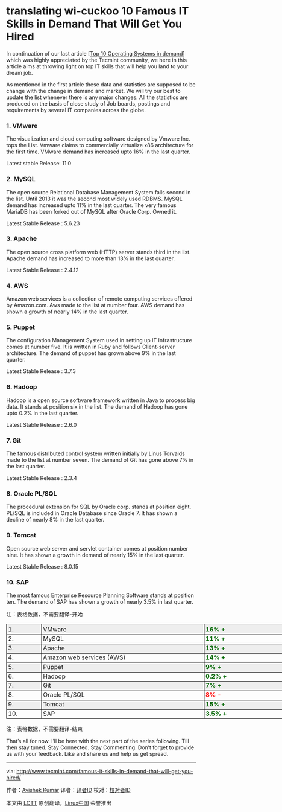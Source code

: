 translating wi-cuckoo
10 Famous IT Skills in Demand That Will Get You Hired
================================================================================
In continuation of our last article [[Top 10 Operating Systems in demand][1]] which was highly appreciated by the Tecmint community, we here in this article aims at throwing light on top IT skills that will help you land to your dream job.

As mentioned in the first article these data and statistics are supposed to be change with the change in demand and market. We will try our best to update the list whenever there is any major changes. All the statistics are produced on the basis of close study of Job boards, postings and requirements by several IT companies across the globe.

### 1. VMware ###

The visualization and cloud computing software designed by Vmware Inc. tops the List. Vmware claims to commercially virtualize x86 architecture for the first time. VMware demand has increased upto 16% in the last quarter.

Latest stable Release: 11.0

### 2. MySQL ###

The open source Relational Database Management System falls second in the list. Until 2013 it was the second most widely used RDBMS. MySQL demand has increased upto 11% in the last quarter. The very famous MariaDB has been forked out of MySQL after Oracle Corp. Owned it.

Latest Stable Release : 5.6.23

### 3. Apache ###

The open source cross platform web (HTTP) server stands third in the list. Apache demand has increased to more than 13% in the last quarter.

Latest Stable Release : 2.4.12

### 4. AWS ###

Amazon web services is a collection of remote computing services offered by Amazon.com. Aws made to the list at number four. AWS demand has shown a growth of nearly 14% in the last quarter.

### 5. Puppet ###

The configuration Management System used in setting up IT Infrastructure comes at number five. It is written in Ruby and follows Client-server architecture. The demand of puppet has grown above 9% in the last quarter.

Latest Stable Release : 3.7.3

### 6. Hadoop ###

Hadoop is a open source software framework written in Java to process big data. It stands at position six in the list. The demand of Hadoop has gone upto 0.2% in the last quarter.

Latest Stable Release : 2.6.0

### 7. Git ###

The famous distributed control system written initially by Linus Torvalds made to the list at number seven. The demand of Git has gone above 7% in the last quarter.

Latest Stable Release : 2.3.4

### 8. Oracle PL/SQL ###

The procedural extension for SQL by Oracle corp. stands at position eight. PL/SQL is included in Oracle Database since Oracle 7. It has shown a decline of nearly 8% in the last quarter.

### 9. Tomcat ###

Open source web server and servlet container comes at position number nine. It has shown a growth in demand of nearly 15% in the last quarter.

Latest Stable Release : 8.0.15

### 10. SAP ###

The most famous Enterprise Resource Planning Software stands at position ten. The demand of SAP has shown a growth of nearly 3.5% in last quarter.

注：表格数据，不需要翻译-开始
<table cellspacing="0" cellpadding="5" style="width: 804px;">
<colgroup>
<col width="88">
<col width="427">
<col width="257">
</colgroup>
<tbody>
<tr valign="top">
<td width="88" bgcolor="#eeeeee" style="border-bottom: 1px solid #000000; border-left: 1px solid #000000; border-right: none; border-top: 1px solid #000000; padding-bottom: 0.1cm; padding-left: 0.1cm; padding-right: 0cm; padding-top: 0.1cm;">1.
			</td>
<td width="427" bgcolor="#eeeeee" style="border-bottom: 1px solid #000000; border-left: 1px solid #000000; border-right: none; border-top: 1px solid #000000; padding-bottom: 0.1cm; padding-left: 0.1cm; padding-right: 0cm; padding-top: 0.1cm;">VMware</td>
<td width="257" bgcolor="#eeeeee" style="border: 1px solid #000000; padding: 0.1cm;"><span style="color: #006600;"><b>16% +</b></span></td>
</tr>
<tr valign="top" class="alt">
<td width="88" style="border-bottom: 1px solid #000000; border-left: 1px solid #000000; border-right: none; border-top: none; padding-bottom: 0.1cm; padding-left: 0.1cm; padding-right: 0cm; padding-top: 0cm;">2.
			</td>
<td width="427" style="border-bottom: 1px solid #000000; border-left: 1px solid #000000; border-right: none; border-top: none; padding-bottom: 0.1cm; padding-left: 0.1cm; padding-right: 0cm; padding-top: 0cm;">MySQL</td>
<td width="257" style="border-bottom: 1px solid #000000; border-left: 1px solid #000000; border-right: 1px solid #000000; border-top: none; padding-bottom: 0.1cm; padding-left: 0.1cm; padding-right: 0.1cm; padding-top: 0cm;"><span style="color: #006600;"><b>11% +</b></span></td>
</tr>
<tr valign="top">
<td width="88" bgcolor="#eeeeee" style="border-bottom: 1px solid #000000; border-left: 1px solid #000000; border-right: none; border-top: none; padding-bottom: 0.1cm; padding-left: 0.1cm; padding-right: 0cm; padding-top: 0cm;">3.</td>
<td width="427" bgcolor="#eeeeee" style="border-bottom: 1px solid #000000; border-left: 1px solid #000000; border-right: none; border-top: none; padding-bottom: 0.1cm; padding-left: 0.1cm; padding-right: 0cm; padding-top: 0cm;">Apache</td>
<td width="257" bgcolor="#eeeeee" style="border-bottom: 1px solid #000000; border-left: 1px solid #000000; border-right: 1px solid #000000; border-top: none; padding-bottom: 0.1cm; padding-left: 0.1cm; padding-right: 0.1cm; padding-top: 0cm;"><span style="color: #006600;"><b>13% +</b></span></td>
</tr>
<tr valign="top" class="alt">
<td width="88" style="border-bottom: 1px solid #000000; border-left: 1px solid #000000; border-right: none; border-top: none; padding-bottom: 0.1cm; padding-left: 0.1cm; padding-right: 0cm; padding-top: 0cm;">4.
			</td>
<td width="427" style="border-bottom: 1px solid #000000; border-left: 1px solid #000000; border-right: none; border-top: none; padding-bottom: 0.1cm; padding-left: 0.1cm; padding-right: 0cm; padding-top: 0cm;">Amazon web services (AWS)</td>
<td width="257" style="border-bottom: 1px solid #000000; border-left: 1px solid #000000; border-right: 1px solid #000000; border-top: none; padding-bottom: 0.1cm; padding-left: 0.1cm; padding-right: 0.1cm; padding-top: 0cm;"><span style="color: #006600;"><b>14% +</b></span></td>
</tr>
<tr valign="top">
<td width="88" bgcolor="#eeeeee" style="border-bottom: 1px solid #000000; border-left: 1px solid #000000; border-right: none; border-top: none; padding-bottom: 0.1cm; padding-left: 0.1cm; padding-right: 0cm; padding-top: 0cm;">5.
			</td>
<td width="427" bgcolor="#eeeeee" style="border-bottom: 1px solid #000000; border-left: 1px solid #000000; border-right: none; border-top: none; padding-bottom: 0.1cm; padding-left: 0.1cm; padding-right: 0cm; padding-top: 0cm;">Puppet</td>
<td width="257" bgcolor="#eeeeee" style="border-bottom: 1px solid #000000; border-left: 1px solid #000000; border-right: 1px solid #000000; border-top: none; padding-bottom: 0.1cm; padding-left: 0.1cm; padding-right: 0.1cm; padding-top: 0cm;"><span style="color: #006600;"><b>9%   +</b></span></td>
</tr>
<tr valign="top" class="alt">
<td width="88" style="border-bottom: 1px solid #000000; border-left: 1px solid #000000; border-right: none; border-top: none; padding-bottom: 0.1cm; padding-left: 0.1cm; padding-right: 0cm; padding-top: 0cm;">6.</td>
<td width="427" style="border-bottom: 1px solid #000000; border-left: 1px solid #000000; border-right: none; border-top: none; padding-bottom: 0.1cm; padding-left: 0.1cm; padding-right: 0cm; padding-top: 0cm;">Hadoop</td>
<td width="257" style="border-bottom: 1px solid #000000; border-left: 1px solid #000000; border-right: 1px solid #000000; border-top: none; padding-bottom: 0.1cm; padding-left: 0.1cm; padding-right: 0.1cm; padding-top: 0cm;"><span style="color: #006600;"><b>0.2% +</b></span></td>
</tr>
<tr valign="top">
<td width="88" bgcolor="#eeeeee" style="border-bottom: 1px solid #000000; border-left: 1px solid #000000; border-right: none; border-top: none; padding-bottom: 0.1cm; padding-left: 0.1cm; padding-right: 0cm; padding-top: 0cm;">7.</td>
<td width="427" bgcolor="#eeeeee" style="border-bottom: 1px solid #000000; border-left: 1px solid #000000; border-right: none; border-top: none; padding-bottom: 0.1cm; padding-left: 0.1cm; padding-right: 0cm; padding-top: 0cm;">Git</td>
<td width="257" bgcolor="#eeeeee" style="border-bottom: 1px solid #000000; border-left: 1px solid #000000; border-right: 1px solid #000000; border-top: none; padding-bottom: 0.1cm; padding-left: 0.1cm; padding-right: 0.1cm; padding-top: 0cm;"><span style="color: #006600;"><b>7%  +</b></span></td>
</tr>
<tr valign="top" class="alt">
<td width="88" style="border-bottom: 1px solid #000000; border-left: 1px solid #000000; border-right: none; border-top: none; padding-bottom: 0.1cm; padding-left: 0.1cm; padding-right: 0cm; padding-top: 0cm;">8.</td>
<td width="427" style="border-bottom: 1px solid #000000; border-left: 1px solid #000000; border-right: none; border-top: none; padding-bottom: 0.1cm; padding-left: 0.1cm; padding-right: 0cm; padding-top: 0cm;">Oracle PL/SQL</td>
<td width="257" style="border-bottom: 1px solid #000000; border-left: 1px solid #000000; border-right: 1px solid #000000; border-top: none; padding-bottom: 0.1cm; padding-left: 0.1cm; padding-right: 0.1cm; padding-top: 0cm;"><span style="color: red;"><b>8%   -</b></span></td>
</tr>
<tr valign="top">
<td width="88" bgcolor="#eeeeee" style="border-bottom: 1px solid #000000; border-left: 1px solid #000000; border-right: none; border-top: none; padding-bottom: 0.1cm; padding-left: 0.1cm; padding-right: 0cm; padding-top: 0cm;">9.</td>
<td width="427" bgcolor="#eeeeee" style="border-bottom: 1px solid #000000; border-left: 1px solid #000000; border-right: none; border-top: none; padding-bottom: 0.1cm; padding-left: 0.1cm; padding-right: 0cm; padding-top: 0cm;">Tomcat</td>
<td width="257" bgcolor="#eeeeee" style="border-bottom: 1px solid #000000; border-left: 1px solid #000000; border-right: 1px solid #000000; border-top: none; padding-bottom: 0.1cm; padding-left: 0.1cm; padding-right: 0.1cm; padding-top: 0cm;"><span style="color: #006600;"><b>15% +</b></span></td>
</tr>
<tr valign="top" class="alt">
<td width="88" style="border-bottom: 1px solid #000000; border-left: 1px solid #000000; border-right: none; border-top: none; padding-bottom: 0.1cm; padding-left: 0.1cm; padding-right: 0cm; padding-top: 0cm;">10.</td>
<td width="427" style="border-bottom: 1px solid #000000; border-left: 1px solid #000000; border-right: none; border-top: none; padding-bottom: 0.1cm; padding-left: 0.1cm; padding-right: 0cm; padding-top: 0cm;">SAP</td>
<td width="257" style="border-bottom: 1px solid #000000; border-left: 1px solid #000000; border-right: 1px solid #000000; border-top: none; padding-bottom: 0.1cm; padding-left: 0.1cm; padding-right: 0.1cm; padding-top: 0cm;"><span style="color: #006600;"><b>3.5% +</b></span></td>
</tr>
</tbody>
</table>
注：表格数据，不需要翻译-结束

That’s all for now. I’ll be here with the next part of the series following. Till then stay tuned. Stay Connected. Stay Commenting. Don’t forget to provide us with your feedback. Like and share us and help us get spread.

--------------------------------------------------------------------------------

via: http://www.tecmint.com/famous-it-skills-in-demand-that-will-get-you-hired/

作者：[Avishek Kumar][a]
译者：[译者ID](https://github.com/译者ID)
校对：[校对者ID](https://github.com/校对者ID)

本文由 [LCTT](https://github.com/LCTT/TranslateProject) 原创翻译，[Linux中国](http://linux.cn/) 荣誉推出

[a]:http://www.tecmint.com/author/avishek/
[1]:http://www.tecmint.com/top-distributions-in-demand-to-get-your-dream-job/
